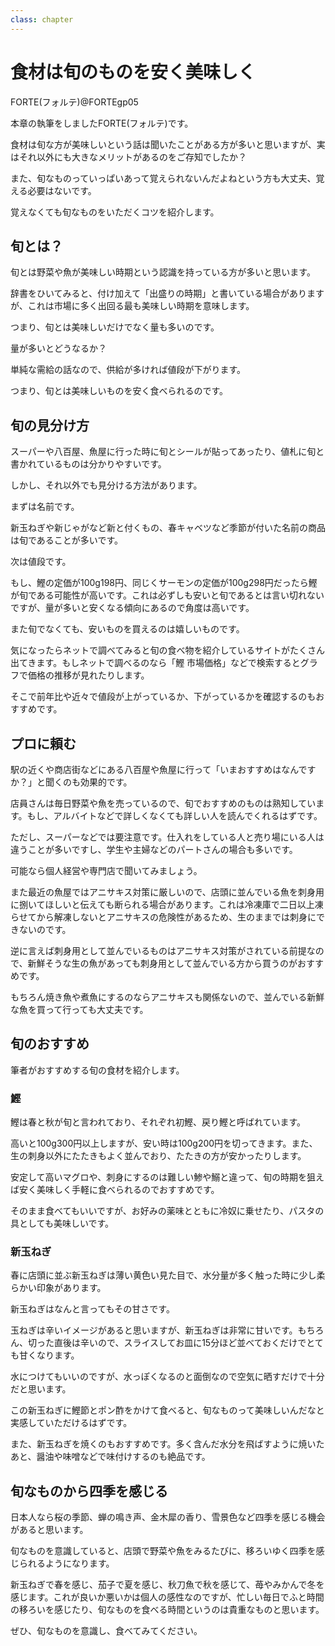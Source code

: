 ```yaml
---
class: chapter
---
```


# 食材は旬のものを安く美味しく

<div class="flush-right">
FORTE(フォルテ)@FORTEgp05
</div>

本章の執筆をしましたFORTE(フォルテ)です。

食材は旬な方が美味しいという話は聞いたことがある方が多いと思いますが、実はそれ以外にも大きなメリットがあるのをご存知でしたか？

また、旬なものっていっぱいあって覚えられないんだよねという方も大丈夫、覚える必要はないです。

覚えなくても旬なものをいただくコツを紹介します。

## 旬とは？
旬とは野菜や魚が美味しい時期という認識を持っている方が多いと思います。

辞書をひいてみると、付け加えて「出盛りの時期」と書いている場合がありますが、これは市場に多く出回る最も美味しい時期を意味します。

つまり、旬とは美味しいだけでなく量も多いのです。

量が多いとどうなるか？

単純な需給の話なので、供給が多ければ値段が下がります。

つまり、旬とは美味しいものを安く食べられるのです。

## 旬の見分け方
スーパーや八百屋、魚屋に行った時に旬とシールが貼ってあったり、値札に旬と書かれているものは分かりやすいです。

しかし、それ以外でも見分ける方法があります。

まずは名前です。

新玉ねぎや新じゃがなど新と付くもの、春キャベツなど季節が付いた名前の商品は旬であることが多いです。

次は値段です。

もし、鰹の定価が100g198円、同じくサーモンの定価が100g298円だったら鰹が旬である可能性が高いです。これは必ずしも安いと旬であるとは言い切れないですが、量が多いと安くなる傾向にあるので角度は高いです。

また旬でなくても、安いものを買えるのは嬉しいものです。

気になったらネットで調べてみると旬の食べ物を紹介しているサイトがたくさん出てきます。もしネットで調べるのなら「鰹 市場価格」などで検索するとグラフで価格の推移が見れたりします。

そこで前年比や近々で値段が上がっているか、下がっているかを確認するのもおすすめです。

## プロに頼む
駅の近くや商店街などにある八百屋や魚屋に行って「いまおすすめはなんですか？」と聞くのも効果的です。

店員さんは毎日野菜や魚を売っているので、旬でおすすめのものは熟知しています。もし、アルバイトなどで詳しくなくても詳しい人を読んでくれるはずです。

ただし、スーパーなどでは要注意です。仕入れをしている人と売り場にいる人は違うことが多いですし、学生や主婦などのパートさんの場合も多いです。

可能なら個人経営や専門店で聞いてみましょう。

また最近の魚屋ではアニサキス対策に厳しいので、店頭に並んでいる魚を刺身用に捌いてほしいと伝えても断られる場合があります。これは冷凍庫で二日以上凍らせてから解凍しないとアニサキスの危険性があるため、生のままでは刺身にできないのです。

逆に言えば刺身用として並んでいるものはアニサキス対策がされている前提なので、新鮮そうな生の魚があっても刺身用として並んでいる方から買うのがおすすめです。

もちろん焼き魚や煮魚にするのならアニサキスも関係ないので、並んでいる新鮮な魚を買って行っても大丈夫です。

## 旬のおすすめ
筆者がおすすめする旬の食材を紹介します。

### 鰹
鰹は春と秋が旬と言われており、それぞれ初鰹、戻り鰹と呼ばれています。

高いと100g300円以上しますが、安い時は100g200円を切ってきます。また、生の刺身以外にたたきもよく並んでおり、たたきの方が安かったりします。

安定して高いマグロや、刺身にするのは難しい鯵や鰯と違って、旬の時期を狙えば安く美味しく手軽に食べられるのでおすすめです。

そのまま食べてもいいですが、お好みの薬味とともに冷奴に乗せたり、パスタの具としても美味しいです。

### 新玉ねぎ
春に店頭に並ぶ新玉ねぎは薄い黄色い見た目で、水分量が多く触った時に少し柔らかい印象があります。

新玉ねぎはなんと言ってもその甘さです。

玉ねぎは辛いイメージがあると思いますが、新玉ねぎは非常に甘いです。もちろん、切った直後は辛いので、スライスしてお皿に15分ほど並べておくだけでとても甘くなります。

水につけてもいいのですが、水っぽくなるのと面倒なので空気に晒すだけで十分だと思います。

この新玉ねぎに鰹節とポン酢をかけて食べると、旬なものって美味しいんだなと実感していただけるはずです。

また、新玉ねぎを焼くのもおすすめです。多く含んだ水分を飛ばすように焼いたあと、醤油や味噌などで味付けするのも絶品です。

## 旬なものから四季を感じる
日本人なら桜の季節、蝉の鳴き声、金木犀の香り、雪景色など四季を感じる機会があると思います。

旬なものを意識していると、店頭で野菜や魚をみるたびに、移ろいゆく四季を感じられるようになります。

新玉ねぎで春を感じ、茄子で夏を感じ、秋刀魚で秋を感じて、苺やみかんで冬を感じます。これが良いか悪いかは個人の感性なのですが、忙しい毎日でふと時間の移ろいを感じたり、旬なものを食べる時間というのは貴重なものと思います。

ぜひ、旬なものを意識し、食べてみてください。
